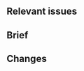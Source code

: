 <!--
Before submitting a Pull Request, please read our contribution guidelines, which
can be found at CONTRIBUTING.md in the repository root.

For code changes:
1. Include tests for any bug fixes or new features.
2. Ensure that tests and linting pass.
-->

## Relevant issues

<!--
Issues that block or are resolved by this PR.
-->

## Brief

<!--
What single purpose does this pull request aim to achieve?
-->

## Changes

<!--
Itemised list of changes made by this PR, sorted into commit categories.
-->
